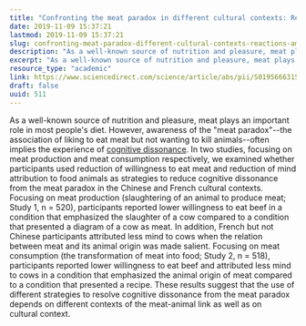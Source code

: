 ```yaml
---
title: "Confronting the meat paradox in different cultural contexts: Reactions among Chinese and French participants"
date: 2019-11-09 15:37:21
lastmod: 2019-11-09 15:37:21
slug: confronting-meat-paradox-different-cultural-contexts-reactions-among-chinese-and-french
description: "As a well-known source of nutrition and pleasure, meat plays an important role in most people’s diet. However, awareness of the “meat paradox”–the association of liking to eat meat but not wanting to kill animals–often implies the experience of cognitive dissonance."
excerpt: "As a well-known source of nutrition and pleasure, meat plays an important role in most people’s diet. However, awareness of the “meat paradox”–the association of liking to eat meat but not wanting to kill animals–often implies the experience of cognitive dissonance."
resource_type: "academic"
link: https://www.sciencedirect.com/science/article/abs/pii/S0195666315300209?via%3Dihub=
draft: false
uuid: 511
---
```

As a well-known source of nutrition and pleasure, meat plays an
important role in most people's diet. However, awareness of the "meat
paradox"--the association of liking to eat meat but not wanting to kill
animals--often implies the experience of [cognitive
dissonance](https://www.sciencedirect.com/topics/neuroscience/cognitive-dissonance "Learn more about Cognitive Dissonance from ScienceDirect's AI-generated Topic Pages").
In two studies, focusing on meat production and meat consumption
respectively, we examined whether participants used reduction of
willingness to eat meat and reduction of mind attribution to food
animals as strategies to reduce cognitive dissonance from the meat
paradox in the Chinese and French cultural contexts. Focusing on meat
production (slaughtering of an animal to produce meat; Study 1,
n = 520), participants reported lower willingness to eat beef in a
condition that emphasized the slaughter of a cow compared to a condition
that presented a diagram of a cow as meat. In addition, French but not
Chinese participants attributed less mind to cows when the relation
between meat and its animal origin was made salient. Focusing on meat
consumption (the transformation of meat into food; Study 2, n = 518),
participants reported lower willingness to eat beef and attributed less
mind to cows in a condition that emphasized the animal origin of meat
compared to a condition that presented a recipe. These results suggest
that the use of different strategies to resolve cognitive dissonance
from the meat paradox depends on different contexts of the meat-animal
link as well as on cultural context.
